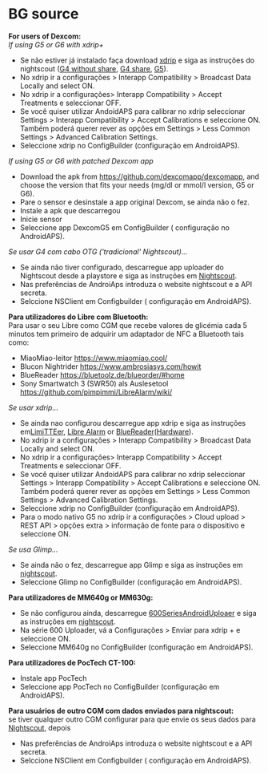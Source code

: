# BG source

**For users of Dexcom:**  
_If using G5 or G6 with xdrip+_  


* Se não estiver já instalado faça download [xdrip](https://github.com/NightscoutFoundation/xDrip) e siga as instruções do nightscout ([G4 without share](http://www.nightscout.info/wiki/welcome/nightscout-with-xdrip-wireless-bridge), [G4 share](http://www.nightscout.info/wiki/welcome/nightscout-with-xdrip-and-dexcom-share-wireless), [G5](http://www.nightscout.info/wiki/welcome/nightscout-with-xdrip-and-dexcom-share-wireless/xdrip-with-g5-support)).
* No xdrip ir a configurações > Interapp Compatibility > Broadcast Data Locally and select ON.
* No xdrip ir a configurações> Interapp Compatibility > Accept Treatments e seleccionar OFF.
* Se você quiser utilizar AndoidAPS para calibrar no xdrip seleccionar Settings > Interapp Compatibility > Accept Calibrations e seleccione ON. Também poderá querer rever as opções em Settings > Less Common Settings > Advanced Calibration Settings.
* Seleccione xdrip no ConfigBuilder (configuração em AndroidAPS).

_If using G5 or G6 with patched Dexcom app_  


* Download the apk from <https://github.com/dexcomapp/dexcomapp>, and choose the version that fits your needs (mg/dl or mmol/l version, G5 or G6).
* Pare o sensor e desinstale a app original Dexcom, se ainda não o fez.
* Instale a apk que descarregou
* Inicie sensor
* Seleccione app DexcomG5 em ConfigBuilder ( configuração no AndroidAPS).

_Se usar G4 com cabo OTG ('tradicional' Nightscout)…_  


* Se ainda não tiver configurado, descarregue app uploader do Nightscout desde a playstore e siga as instruções em [Nightscout](http://www.nightscout.info/wiki/welcome/basic-requirements).
* Nas preferências de AndroiAps introduza o website nightscout e a API secreta.
* Selccione NSClient em Configbuilder ( configuração em AndroidAPS).

**Para utilizadores do Libre com Bluetooth:**  
Para usar o seu Libre como CGM que recebe valores de glicémia cada 5 minutos tem primeiro de adquirir um adaptador de NFC a Bluetooth tais como:

* MiaoMiao-leitor <https://www.miaomiao.cool/>
* Blucon Nightrider <https://www.ambrosiasys.com/howit>
* BlueReader <https://bluetoolz.de/blueorder/#home>
* Sony Smartwatch 3 (SWR50) als Auslesetool <https://github.com/pimpimmi/LibreAlarm/wiki/>

_Se usar xdrip..._  


* Se ainda nao configurou descarregue app xdrip e siga as instruções em[LimiTTEer](https://github.com/JoernL/LimiTTer), [Libre Alarm](https://github.com/pimpimmi/LibreAlarm/wiki) or [BlueReader](https://unendlichkeit.net/wordpress/?p=680&lang=en)([Hardware](https://bluetoolz.de/wordpress/)).
* No xdrip ir a configurações > Interapp Compatibility > Broadcast Data Locally and select ON.
* No xdrip ir a configurações> Interapp Compatibility > Accept Treatments e seleccionar OFF.
* Se você quiser utilizar AndoidAPS para calibrar no xdrip seleccionar Settings > Interapp Compatibility > Accept Calibrations e seleccione ON. Também poderá querer rever as opções em Settings > Less Common Settings > Advanced Calibration Settings.
* Seleccione xdrip no ConfigBuilder (configuração em AndroidAPS).
* Para o modo nativo G5 no xdrip ir a configurações > Cloud upload > REST API > opções extra > informação de fonte para o dispositivo e seleccione ON.

_Se usa Glimp..._  


* Se ainda não o fez, descarregue app Glimp e siga as instruções em [nightscout](http://www.nightscout.info/wiki/welcome/nightscout-for-libre).
* Seleccione Glimp no ConfigBuilder (configuração em AndroidAPS).

**Para utilizadores de MM640g or MM630g:**  


* Se não configurou ainda, descarregue [600SeriesAndroidUploaer](http://pazaan.github.io/600SeriesAndroidUploader/) e siga as instruções em [nightscout](http://www.nightscout.info/wiki/welcome/nightscout-and-medtronic-640g).
* Na série 600 Uploader, vá a Configurações > Enviar para xdrip + e seleccione ON.
* Seleccione MM640g no ConfigBuilder (configuração em AndroidAPS).

**Para utilizadores de PocTech CT-100:**  


* Instale app PocTech
* Seleccione app PocTech no ConfigBuilder (configuração em AndroidAPS).

**Para usuários de outro CGM com dados enviados para nightscout:**   
se tiver qualquer outro CGM configurar para que envie os seus dados para [Nightscout](http://www.nightscout.info), depois  


* Nas preferências de AndroiAps introduza o website nightscout e a API secreta.
* Selccione NSClient em Configbuilder ( configuração em AndroidAPS).
